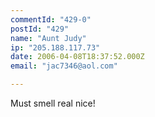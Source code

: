 ```yaml
---
commentId: "429-0"
postId: "429"
name: "Aunt Judy"
ip: "205.188.117.73"
date: 2006-04-08T18:37:52.000Z
email: "jac7346@aol.com"

---
```

<p>Must smell real nice!</p>